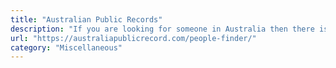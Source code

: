 ```yaml
---
title: "Australian Public Records"
description: "If you are looking for someone in Australia then there is a decent chance they can be found on this site."
url: "https://australiapublicrecord.com/people-finder/"
category: "Miscellaneous"
---
```

